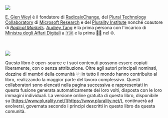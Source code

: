 ![](https://raw.githubusercontent.com/pluralitybook/plurality/main/figs/author-AudreyGlen.jpg)

[E. Glen Weyl](https://www.glenweyl.com) è il fondatore di [RadicalxChange](https://www.radicalxchange.org), del [Plural Technology Collaboratory](https://aka.ms/plural) di [Microsoft Research](https://www.microsoft.com/en-us/research/) e del [Plurality Institute](https://plurality.institute) nonché coautore di [*Radical Markets*](https://press.princeton.edu/books/hardcover/9780691177502/radical-markets). [Audrey Tang](https://en.wikipedia.org/wiki/Audrey_Tang) è la prima persona con l'incarico di [Ministra degli Affari Digitali](https://en.wikipedia.org/wiki/Ministry_of_Digital_Affairs_%28Taiwan%29) a [🇹🇼](https://en.wikipedia.org/wiki/Taiwan) e la prima [🏳️‍⚧️](https://en.wikipedia.org/wiki/List_of_transgender_political_office-holders) nel 🌐.  
<br></br>

![](https://raw.githubusercontent.com/pluralitybook/plurality/main/figs/author-Community.png)

Questo libro è open-source e i suoi contenuti possono essere copiati liberamente, con o senza attribuzione. Oltre agli autori principali nominati, dozzine di membri della comunità ⿻ in tutto il mondo hanno contribuito al libro, realizzando la maggior parte del lavoro complessivo. Questi collaboratori sono elencati nella pagina successiva e rappresentati in questa fusione generata automaticamente dei loro volti, disposta con le loro immagini individuali. La versione online gratuita di questo libro, disponibile su [https://www.plurality.net/](https://www.plurality.net/), continuerà ad evolversi, governata secondo i principi descritti in questo libro da questa comunità. 